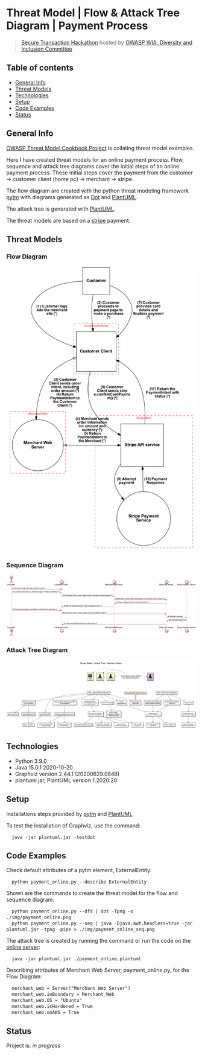 # Threat Model | Flow & Attack Tree Diagram | Payment Process
> [Secure Transaction Hackathon](https://www.meetup.com/womeninappsec/events/274279132/) hosted by [OWASP WIA, Diversity and Inclusion Committee](https://owasp.org/www-committee-wia/)


## Table of contents
* [General Info](#general-info)
* [Threat Models](#threat-models)
* [Technologies](#technologies)
* [Setup](#setup)
* [Code Examples](#code-examples)
* [Status](#status)

## General Info
[OWASP Threat Model Cookbook Project](https://github.com/OWASP/threat-model-cookbook#readme) is collating threat model examples.  

Here I have created threat models for an online payment process.  Flow, sequence and attack tree diagrams cover the initial steps of an online payment process.  These initial steps cover the payment from the customer -> customer client (home pc) -> merchant -> stripe.

The flow diagram are created with the python threat modeling framework [pytm](https://github.com/izar/pytm/) with diagrams generated as [Dot](https://graphviz.gitlab.io/) and [PlantUML](https://plantuml.com/).

The attack tree is generated with [PlantUML](https://plantuml.com/).

The threat models are based on a [stripe](https://stripe.com/docs/payments/cards/overview) payment.  

## Threat Models

### Flow Diagram

  ![Payment Flow Diagram](./Flow%20Diagram/payment/img/payment_online.png)

### Sequence Diagram

  ![Payment Seq Diagram](./Flow%20Diagram/payment/img/payment_online_seq.png)

### Attack Tree Diagram

  ![Payment Attack Tree Diagram](./Attack%20Tree/payment/payment_online.png)

## Technologies
* Python 3.9.0
* Java 15.0.1 2020-10-20
* Graphviz version 2.44.1 (20200629.0846)
* plantuml.jar, PlantUML version 1.2020.20

## Setup
Installations steps provided by [pytm](https://github.com/izar/pytm/) and [PlantUML](https://plantuml.com/starting)

To test the installation of Graphviz, use the command:

  ```
    java -jar plantuml.jar -testdot
  ```

## Code Examples

Check default attributes of a pytm element, ExternalEntity:
  ```
    python payment_online.py --describe ExternalEntity
  ```
Shown are the commands to create the threat model for the flow and sequence diagram:

  ```
    python payment_online.py --dfd | dot -Tpng -o ./img/payment_online.png
    python payment_online.py --seq | java -Djava.awt.headless=true -jar plantuml.jar -tpng -pipe > ./img/payment_online_seq.png
  ```
The attack tree is created by running the command or run the code on the [online server](http://www.plantuml.com/plantuml):

```
  java -jar plantuml.jar ./payment_online.plantuml
```

Describing attributes of Merchant Web Server, payment_online.py, for the Flow Diagram:

```
  merchant_web = Server("Merchant Web Server")
  merchant_web.inBoundary = Merchant_Web
  merchant_web.OS = "Ubuntu"
  merchant_web.isHardened = True
  merchant_web.onAWS = True
```

## Status
Project is: _in progress_
